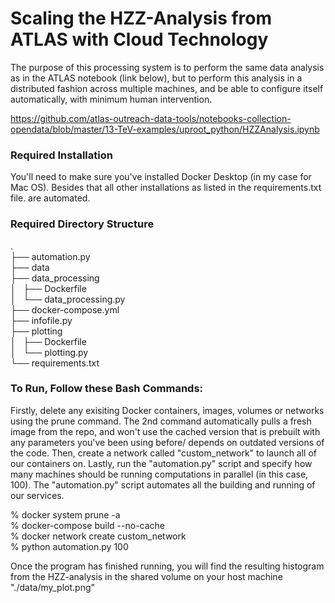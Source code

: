 # Scaling the HZZ-Analysis from ATLAS with Cloud Technology

The purpose of this processing system is to perform the same data analysis as in the ATLAS notebook (link below), but to 
perform this analysis in a distributed fashion across multiple machines, and be able to configure itself 
automatically, with minimum human intervention. 

https://github.com/atlas-outreach-data-tools/notebooks-collection-opendata/blob/master/13-TeV-examples/uproot_python/HZZAnalysis.ipynb

### Required Installation

You'll need to make sure you've installed Docker Desktop (in my case for Mac OS). 
Besides that all other installations as listed in the requirements.txt file. are automated.

### Required Directory Structure
. <br>
├── automation.py <br>
├── data <br>
├── data_processing <br>
│   ├── Dockerfile <br>
│   └── data_processing.py <br>
├── docker-compose.yml <br>
├── infofile.py <br>
├── plotting <br>
│   ├── Dockerfile <br>
│   └── plotting.py <br>
└── requirements.txt <br>

### To Run, Follow these Bash Commands:

Firstly, delete any exisiting Docker containers, images, volumes or networks using the prune command. The 2nd command automatically pulls a fresh image from the repo, and won't use the cached version that is prebuilt with any parameters you've been using before/ depends on outdated versions of the code. Then, create a network called "custom_network" to launch all of our containers on. Lastly, run the "automation.py" script and specify how many machines should be running computations in parallel (in this case, 100). The "automation.py" script automates all the building and running of our services.

% docker system prune -a <br>
% docker-compose build --no-cache <br>
% docker network create custom_network <br>
% python automation.py 100 <br>

Once the program has finished running, you will find the resulting histogram from the HZZ-analysis in the shared volume on your host machine "./data/my_plot.png"